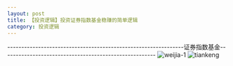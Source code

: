 ```yaml
---
layout: post
title: 【投资逻辑】投资证券指数基金稳赚的简单逻辑
category: 投资逻辑
---
```

---------------------------------------------------------------证券指数基金-------------------------------------------------------
![weijia-1](http://r74vtd8b0.hd-bkt.clouddn.com/img/weijia-1.jpg)
![tiankeng](http://r74vtd8b0.hd-bkt.clouddn.com/img/tiankeng.png)
